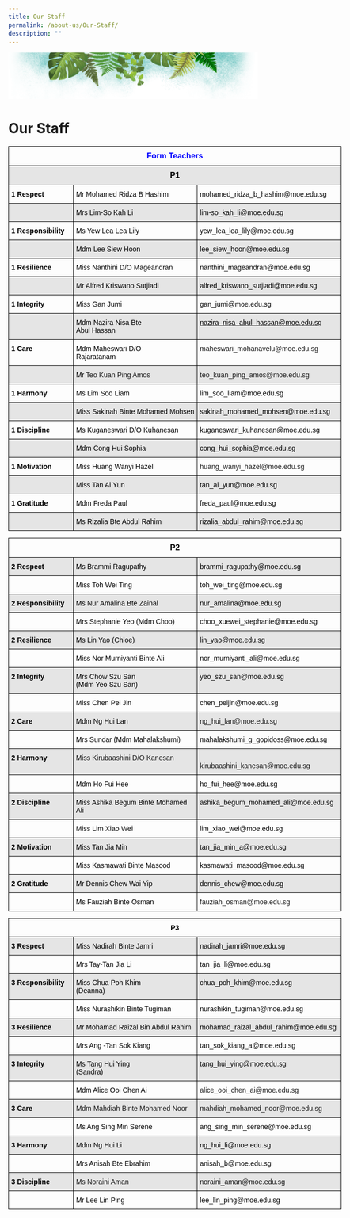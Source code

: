 ```yaml
---
title: Our Staff
permalink: /about-us/Our-Staff/
description: ""
---
```

![](/images/Banner.png)

# **Our Staff**

<style type="text/css">
.tg  {border-collapse:collapse;border-spacing:0;}
.tg td{border-color:black;border-style:solid;border-width:1px;font-family:Arial, sans-serif;font-size:14px;
  overflow:hidden;padding:10px 5px;word-break:normal;}
.tg th{border-color:black;border-style:solid;border-width:1px;font-family:Arial, sans-serif;font-size:14px;
  font-weight:normal;overflow:hidden;padding:10px 5px;word-break:normal;}
.tg .tg-1wig{font-weight:bold;text-align:left;vertical-align:top}
.tg .tg-ff5h{background-color:#E5E5E5;font-size:16px;font-weight:bold;text-align:center;vertical-align:top}
.tg .tg-opaw{color:#00F;font-size:16px;font-weight:bold;text-align:center;vertical-align:top}
.tg .tg-9678{background-color:#E5E5E5;text-align:left;vertical-align:top}
.tg .tg-0lax{text-align:left;vertical-align:top}
.tg .tg-luk7{background-color:#E5E5E5;color:#1FA4A0;text-align:left;vertical-align:top}
</style>
<table class="tg" style="undefined;table-layout: fixed; width: 673px">
<colgroup>
<col style="width: 131px">
<col style="width: 251px">
<col style="width: 291px">
</colgroup>
<thead>
  <tr>
    <th class="tg-opaw" colspan="3"><span style="color:blue">Form Teachers</span></th>
  </tr>
</thead>
<tbody>
  <tr>
    <td class="tg-ff5h" colspan="3"><span style="color:black">P1</span></td>
  </tr>
  <tr>
    <td class="tg-1wig"><span style="color:black">1 Respect</span></td>
    <td class="tg-0lax"><span style="color:black">Mr Mohamed Ridza B Hashim</span></td>
    <td class="tg-0lax"><span style="font-weight:normal;color:black">mohamed_ridza_b_hashim@moe.edu.sg</span></td>
  </tr>
  <tr>
    <td class="tg-9678"><span style="color:black"> </span></td>
    <td class="tg-9678"><span style="color:black">Mrs Lim-So Kah Li</span></td>
    <td class="tg-9678"><span style="color:black">lim-so_kah_li@moe.edu.sg</span></td>
  </tr>
  <tr>
    <td class="tg-1wig"><span style="color:black">1 Responsibility</span></td>
    <td class="tg-0lax"><span style="color:black">Ms Yew Lea Lea Lily</span></td>
    <td class="tg-0lax"><span style="color:black">yew_lea_lea_lily@moe.edu.sg</span></td>
  </tr>
  <tr>
    <td class="tg-9678"><span style="color:black"> </span></td>
    <td class="tg-9678"><span style="color:black">Mdm Lee Siew Hoon</span></td>
    <td class="tg-9678"><span style="color:black">lee_siew_hoon@moe.edu.sg</span></td>
  </tr>
  <tr>
    <td class="tg-1wig"><span style="color:black">1 Resilience</span></td>
    <td class="tg-0lax"><span style="color:black">Miss Nanthini D/O Mageandran</span></td>
    <td class="tg-0lax"><span style="color:black">nanthini_mageandran@moe.edu.sg</span></td>
  </tr>
  <tr>
    <td class="tg-9678"><span style="color:black"> </span></td>
    <td class="tg-9678"><span style="color:black">Mr Alfred Kriswano Sutjiadi</span></td>
    <td class="tg-9678"><span style="color:black">alfred_kriswano_sutjiadi@moe.edu.sg</span></td>
  </tr>
  <tr>
    <td class="tg-1wig"><span style="color:black">1 Integrity</span></td>
    <td class="tg-0lax"><span style="color:black">Miss Gan Jumi</span></td>
    <td class="tg-0lax"><span style="color:black">gan_jumi@moe.edu.sg</span></td>
  </tr>
  <tr>
    <td class="tg-9678"><span style="color:black"> </span></td>
    <td class="tg-9678"><span style="color:black">Mdm Nazira Nisa Bte</span> <br><span style="color:black">Abul Hassan</span></td>
    <td class="tg-luk7"><a href="mailto:nazira_nisa_abul_hassan@moe.edu.sg"><span style="color:black">nazira_nisa_abul_hassan@moe.edu.sg</span></a></td>
  </tr>
  <tr>
    <td class="tg-1wig"><span style="color:black">1 Care</span></td>
    <td class="tg-0lax"><span style="color:black">Mdm Maheswari D/O</span> <br><span style="color:black">Rajaratanam</span></td>
    <td class="tg-0lax">maheswari_mohanavelu@moe.edu.sg</td>
  </tr>
  <tr>
    <td class="tg-9678"><span style="color:black"> </span></td>
    <td class="tg-9678"><span style="color:black">Mr </span>Teo Kuan Ping Amos</td>
    <td class="tg-9678">teo_kuan_ping_amos@moe.edu.sg </td>
  </tr>
  <tr>
    <td class="tg-1wig"><span style="color:black">1 Harmony</span></td>
    <td class="tg-0lax"><span style="color:black">Ms Lim Soo Liam</span></td>
    <td class="tg-0lax"><span style="color:black">lim_soo_liam@moe.edu.sg</span></td>
  </tr>
  <tr>
    <td class="tg-9678"><span style="color:black">  </span></td>
    <td class="tg-9678"><span style="color:black">Miss Sakinah Binte Mohamed Mohsen</span></td>
    <td class="tg-9678"><span style="color:black">sakinah_mohamed_mohsen@moe.edu.sg</span></td>
  </tr>
  <tr>
    <td class="tg-1wig"><span style="color:black">1 Discipline</span></td>
    <td class="tg-0lax"><span style="color:black">Ms Kuganeswari D/O Kuhanesan</span></td>
    <td class="tg-0lax"><span style="color:black">kuganeswari_kuhanesan@moe.edu.sg</span></td>
  </tr>
  <tr>
    <td class="tg-9678"><span style="color:black"> </span></td>
    <td class="tg-9678"><span style="color:black">Mdm Cong Hui Sophia</span></td>
    <td class="tg-9678"><span style="color:black">cong_hui_sophia@moe.edu.sg</span></td>
  </tr>
  <tr>
    <td class="tg-1wig"><span style="color:black">1 Motivation</span></td>
    <td class="tg-0lax"><span style="color:black">Miss Huang Wanyi Hazel</span></td>
    <td class="tg-0lax">huang_wanyi_hazel@moe.edu.sg</td>
  </tr>
  <tr>
    <td class="tg-9678"><span style="color:black"> </span></td>
    <td class="tg-9678"><span style="color:black">Miss Tan Ai Yun</span></td>
    <td class="tg-9678"><span style="color:black">tan_ai_yun@moe.edu.sg</span></td>
  </tr>
  <tr>
    <td class="tg-1wig"><span style="color:black">1 Gratitude</span></td>
    <td class="tg-0lax"><span style="color:black">Mdm Freda Paul</span></td>
    <td class="tg-0lax"><span style="color:black">freda_paul@moe.edu.sg</span></td>
  </tr>
  <tr>
    <td class="tg-9678"><span style="color:black"> </span></td>
    <td class="tg-9678"><span style="color:black">Ms Rizalia Bte Abdul Rahim</span></td>
    <td class="tg-9678"><span style="color:black">rizalia_abdul_rahim@moe.edu.sg</span></td>
  </tr>
</tbody>
</table>


<style type="text/css">
.tg  {border-collapse:collapse;border-spacing:0;}
.tg td{border-color:black;border-style:solid;border-width:1px;font-family:Arial, sans-serif;font-size:14px;
  overflow:hidden;padding:10px 5px;word-break:normal;}
.tg th{border-color:black;border-style:solid;border-width:1px;font-family:Arial, sans-serif;font-size:14px;
  font-weight:normal;overflow:hidden;padding:10px 5px;word-break:normal;}
.tg .tg-qv16{font-size:16px;font-weight:bold;text-align:center;vertical-align:top}
.tg .tg-k9vs{background-color:#EEE;font-weight:bold;text-align:left;vertical-align:top}
.tg .tg-9678{background-color:#E5E5E5;text-align:left;vertical-align:top}
.tg .tg-mdf1{background-color:#E5E5E5;font-weight:bold;text-align:left;vertical-align:top}
.tg .tg-0lax{text-align:left;vertical-align:top}
</style>
<table class="tg" style="undefined;table-layout: fixed; width: 673px">
<colgroup>
<col style="width: 131px">
<col style="width: 251px">
<col style="width: 291px">
</colgroup>
<thead>
  <tr>
    <th class="tg-qv16" colspan="3"><span style="color:black">P2</span></th>
  </tr>
</thead>
<tbody>
  <tr>
    <td class="tg-mdf1"><span style="color:black">2 Respect</span></td>
    <td class="tg-9678"><span style="color:black">Ms Brammi Ragupathy</span></td>
    <td class="tg-9678"><span style="color:black">brammi_ragupathy@moe.edu.sg</span></td>
  </tr>
  <tr>
    <td class="tg-0lax"><span style="color:black"> </span></td>
    <td class="tg-0lax"><span style="color:black">Miss Toh Wei Ting</span></td>
    <td class="tg-0lax"><span style="color:black">toh_wei_ting@moe.edu.sg</span></td>
  </tr>
  <tr>
    <td class="tg-mdf1"><span style="color:black">2 Responsibility</span></td>
    <td class="tg-9678"><span style="color:black">Ms Nur Amalina Bte Zainal</span></td>
    <td class="tg-9678"><span style="color:black">nur_amalina@moe.edu.sg</span></td>
  </tr>
  <tr>
    <td class="tg-0lax"><span style="color:black"> </span></td>
    <td class="tg-0lax"><span style="color:black">Mrs Stephanie Yeo (Mdm Choo)</span></td>
    <td class="tg-0lax"><span style="color:black">choo_xuewei_stephanie@moe.edu.sg</span></td>
  </tr>
  <tr>
    <td class="tg-mdf1"><span style="color:black">2 Resilience</span></td>
    <td class="tg-9678"><span style="color:black">Ms Lin Yao (Chloe)</span> <br></td>
    <td class="tg-9678"><span style="color:black">lin_yao@moe.edu.sg</span></td>
  </tr>
  <tr>
    <td class="tg-0lax"><span style="color:black"> </span></td>
    <td class="tg-0lax"><span style="color:black">Miss Nor Murniyanti Binte Ali</span></td>
    <td class="tg-0lax"><span style="color:black">nor_murniyanti_ali@moe.edu.sg</span></td>
  </tr>
  <tr>
    <td class="tg-mdf1"><span style="color:black">2 Integrity</span></td>
    <td class="tg-9678"><span style="color:black">Mrs Chow Szu San</span><br><span style="color:black">(Mdm Yeo Szu San)</span></td>
    <td class="tg-9678"><span style="color:black">yeo_szu_san@moe.edu.sg</span></td>
  </tr>
  <tr>
    <td class="tg-0lax"><span style="color:black"> </span></td>
    <td class="tg-0lax"><span style="color:black">Miss Chen Pei Jin</span></td>
    <td class="tg-0lax"><span style="color:black">chen_peijin@moe.edu.sg</span></td>
  </tr>
  <tr>
    <td class="tg-mdf1"><span style="color:black">2 Care</span></td>
    <td class="tg-9678"><span style="color:black">Mdm Ng Hui Lan</span></td>
    <td class="tg-9678">ng_hui_lan@moe.edu.sg</td>
  </tr>
  <tr>
    <td class="tg-0lax"><span style="color:black"> </span></td>
    <td class="tg-0lax"><span style="color:black">Mrs Sundar (Mdm Mahalakshumi)</span></td>
    <td class="tg-0lax"><span style="color:black">mahalakshumi_g_gopidoss@moe.edu.sg</span></td>
  </tr>
  <tr>
    <td class="tg-mdf1"><span style="color:black">2 Harmony</span></td>
    <td class="tg-9678">Miss Kirubaashini D/O Kanesan</td>
    <td class="tg-9678"><br>kirubaashini_kanesan@moe.edu.sg</td>
  </tr>
  <tr>
    <td class="tg-0lax"><span style="color:black"> </span></td>
    <td class="tg-0lax"><span style="color:black">Mdm Ho Fui Hee</span></td>
    <td class="tg-0lax"><span style="color:black">ho_fui_hee@moe.edu.sg</span></td>
  </tr>
  <tr>
    <td class="tg-mdf1"><span style="color:black">2 Discipline</span></td>
    <td class="tg-9678"><span style="color:black">Miss Ashika Begum Binte Mohamed Ali</span></td>
    <td class="tg-9678"><span style="color:black">ashika_begum_mohamed_ali@moe.edu.sg</span></td>
  </tr>
  <tr>
    <td class="tg-0lax"><span style="color:black"> </span></td>
    <td class="tg-0lax"><span style="color:black">Miss Lim Xiao Wei</span></td>
    <td class="tg-0lax"><span style="color:black">lim_xiao_wei@moe.edu.sg</span></td>
  </tr>
  <tr>
    <td class="tg-mdf1"><span style="color:black">2 Motivation</span></td>
    <td class="tg-9678"><span style="color:black">Miss Tan Jia Min</span></td>
    <td class="tg-9678"><span style="color:black">tan_jia_min_a@moe.edu.sg</span></td>
  </tr>
  <tr>
    <td class="tg-0lax"><span style="color:black"> </span></td>
    <td class="tg-0lax"><span style="color:black">Miss Kasmawati Binte Masood</span></td>
    <td class="tg-0lax"><span style="color:black">kasmawati_masood@moe.edu.sg</span></td>
  </tr>
  <tr>
    <td class="tg-k9vs"><span style="color:black;background-color:#EEE">2 Gratitude</span></td>
    <td class="tg-9678"><span style="color:black">Mr Dennis Chew Wai Yip</span></td>
    <td class="tg-9678"><span style="color:black">dennis_chew@moe.edu.sg</span></td>
  </tr>
  <tr>
    <td class="tg-0lax"></td>
    <td class="tg-0lax"><span style="color:black">Ms Fauziah Binte Osman</span></td>
    <td class="tg-0lax">fauziah_osman@moe.edu.sg<br></td>
  </tr>
</tbody>
</table>


<style type="text/css">
.tg  {border-collapse:collapse;border-spacing:0;}
.tg td{border-color:black;border-style:solid;border-width:1px;font-family:Arial, sans-serif;font-size:14px;
  overflow:hidden;padding:10px 5px;word-break:normal;}
.tg th{border-color:black;border-style:solid;border-width:1px;font-family:Arial, sans-serif;font-size:14px;
  font-weight:normal;overflow:hidden;padding:10px 5px;word-break:normal;}
.tg .tg-1wig{font-weight:bold;text-align:left;vertical-align:top}
.tg .tg-9678{background-color:#E5E5E5;text-align:left;vertical-align:top}
.tg .tg-amwm{font-weight:bold;text-align:center;vertical-align:top}
.tg .tg-mdf1{background-color:#E5E5E5;font-weight:bold;text-align:left;vertical-align:top}
.tg .tg-0lax{text-align:left;vertical-align:top}
</style>
<table class="tg" style="undefined;table-layout: fixed; width: 673px">
<colgroup>
<col style="width: 131px">
<col style="width: 251px">
<col style="width: 291px">
</colgroup>
<thead>
  <tr>
    <th class="tg-amwm" colspan="3"><span style="color:black">P3    </span> <span style="color:black"> </span></th>
  </tr>
</thead>
<tbody>
  <tr>
    <td class="tg-mdf1"><span style="color:black">3 Respect</span></td>
    <td class="tg-9678"><span style="color:black">Miss Nadirah Binte Jamri</span><br></td>
    <td class="tg-9678"><span style="color:black">nadirah_jamri@moe.edu.sg</span></td>
  </tr>
  <tr>
    <td class="tg-1wig"><span style="color:black"> </span></td>
    <td class="tg-0lax"><span style="color:black">Mrs Tay-Tan Jia Li</span></td>
    <td class="tg-0lax"><span style="font-weight:normal;color:black">tan_jia_li@moe.edu.sg</span></td>
  </tr>
  <tr>
    <td class="tg-mdf1"><span style="color:black">3 Responsibility</span></td>
    <td class="tg-9678"><span style="font-weight:normal;color:black">Miss Chua Poh Khim</span><br><span style="font-weight:normal;color:black">(Deanna)</span></td>
    <td class="tg-9678"><span style="color:black">chua_poh_khim@moe.edu.sg</span></td>
  </tr>
  <tr>
    <td class="tg-1wig"><span style="color:black"> </span></td>
    <td class="tg-0lax"><span style="color:black">Miss Nurashikin Binte Tugiman</span></td>
    <td class="tg-0lax"><span style="font-weight:normal;color:black">nurashikin_tugiman@moe.edu.sg</span></td>
  </tr>
  <tr>
    <td class="tg-mdf1"><span style="color:black">3 Resilience</span></td>
    <td class="tg-9678"><span style="color:black">Mr Mohamad Raizal Bin Abdul Rahim</span></td>
    <td class="tg-9678"><span style="color:black">mohamad_raizal_abdul_rahim@moe.edu.sg</span></td>
  </tr>
  <tr>
    <td class="tg-1wig"><span style="color:black"> </span></td>
    <td class="tg-0lax"><span style="color:black">Mrs Ang -Tan Sok Kiang</span></td>
    <td class="tg-0lax"><span style="font-weight:normal;color:black">tan_sok_kiang_a@moe.edu.sg</span></td>
  </tr>
  <tr>
    <td class="tg-mdf1"><span style="color:black">3 Integrity</span></td>
    <td class="tg-9678"><span style="color:black">Ms Tang Hui Ying</span><br><span style="color:black">(Sandra)</span></td>
    <td class="tg-9678"><span style="color:black">tang_hui_ying@moe.edu.sg</span></td>
  </tr>
  <tr>
    <td class="tg-1wig"><span style="color:black"> </span></td>
    <td class="tg-0lax"><span style="color:black">Mdm Alice Ooi Chen Ai</span><br></td>
    <td class="tg-0lax">alice_ooi_chen_ai@moe.edu.sg</td>
  </tr>
  <tr>
    <td class="tg-mdf1"><span style="color:black">3 Care</span></td>
    <td class="tg-9678">Mdm Mahdiah Binte Mohamed Noor</td>
    <td class="tg-9678">mahdiah_mohamed_noor@moe.edu.sg<br></td>
  </tr>
  <tr>
    <td class="tg-1wig"><span style="color:black"> </span></td>
    <td class="tg-0lax"><span style="color:black">Ms Ang Sing Min Serene</span></td>
    <td class="tg-0lax"><span style="font-weight:normal;color:black">ang_sing_min_serene@moe.edu.sg</span></td>
  </tr>
  <tr>
    <td class="tg-mdf1"><span style="color:black">3 Harmony</span></td>
    <td class="tg-9678"><span style="color:black">Mdm Ng Hui Li</span></td>
    <td class="tg-9678"><span style="color:black">ng_hui_li@moe.edu.sg</span></td>
  </tr>
  <tr>
    <td class="tg-1wig"><span style="color:black"> </span></td>
    <td class="tg-0lax"><span style="color:black">Mrs Anisah Bte Ebrahim</span></td>
    <td class="tg-0lax"><span style="font-weight:normal;color:black">anisah_b@moe.edu.sg</span></td>
  </tr>
  <tr>
    <td class="tg-mdf1"><span style="color:black">3 Discipline</span></td>
    <td class="tg-9678">Ms Noraini Aman</td>
    <td class="tg-9678">noraini_aman@moe.edu.sg</td>
  </tr>
  <tr>
    <td class="tg-1wig"><span style="color:black"> </span></td>
    <td class="tg-0lax"><span style="color:black">Mr Lee Lin Ping</span></td>
    <td class="tg-0lax"><span style="font-weight:normal;color:black">lee_lin_ping@moe.edu.sg</span></td>
  </tr>
</tbody>
</table>
